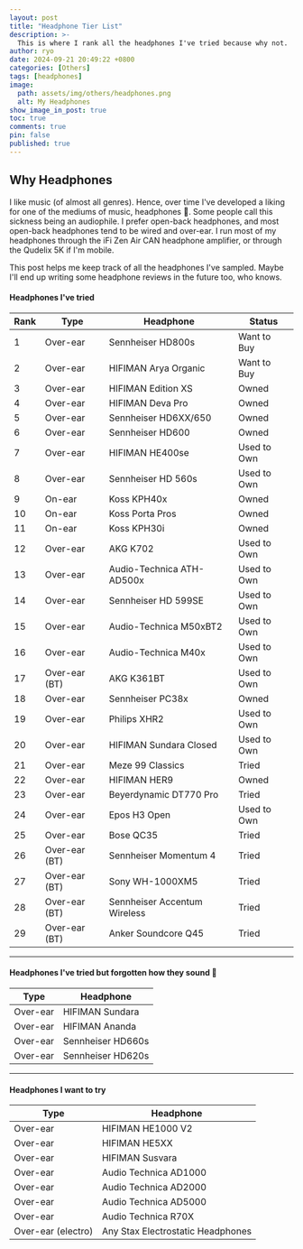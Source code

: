 ```yaml
---
layout: post
title: "Headphone Tier List"
description: >-
  This is where I rank all the headphones I've tried because why not.
author: ryo
date: 2024-09-21 20:49:22 +0800
categories: [Others]
tags: [headphones]
image:
  path: assets/img/others/headphones.png
  alt: My Headphones
show_image_in_post: true
toc: true
comments: true
pin: false
published: true
---
```


## Why Headphones

I like music (of almost all genres). Hence, over time I've developed a liking for one of the mediums of music, headphones :slightly_smiling_face:. Some people call this sickness being an audiophile. I prefer open-back headphones, and most open-back headphones tend to be wired and over-ear. I run most of my headphones through the iFi Zen Air CAN headphone amplifier, or through the Qudelix 5K if I'm mobile.

This post helps me keep track of all the headphones I've sampled. Maybe I'll end up writing some headphone reviews in the future too, who knows.

#### Headphones I've tried

| Rank | Type          | Headphone                    | Status      |
| ---- | ------------- | ---------------------------- | ----------- |
| 1    | Over-ear      | Sennheiser HD800s            | Want to Buy |
| 2    | Over-ear      | HIFIMAN Arya Organic         | Want to Buy |
| 3    | Over-ear      | HIFIMAN Edition XS           | Owned       |
| 4    | Over-ear      | HIFIMAN Deva Pro             | Owned       |
| 5    | Over-ear      | Sennheiser HD6XX/650         | Owned       |
| 6    | Over-ear      | Sennheiser HD600             | Owned       |
| 7    | Over-ear      | HIFIMAN HE400se              | Used to Own |
| 8    | Over-ear      | Sennheiser HD 560s           | Used to Own |
| 9    | On-ear        | Koss KPH40x                  | Owned       |
| 10   | On-ear        | Koss Porta Pros              | Owned       |
| 11   | On-ear        | Koss KPH30i                  | Owned       |
| 12   | Over-ear      | AKG K702                     | Used to Own |
| 13   | Over-ear      | Audio-Technica ATH-AD500x    | Used to Own |
| 14   | Over-ear      | Sennheiser HD 599SE          | Used to Own |
| 15   | Over-ear      | Audio-Technica M50xBT2       | Used to Own |
| 16   | Over-ear      | Audio-Technica M40x          | Used to Own |
| 17   | Over-ear (BT) | AKG K361BT                   | Used to Own |
| 18   | Over-ear      | Sennheiser PC38x             | Owned       |
| 19   | Over-ear      | Philips XHR2                 | Used to Own |
| 20   | Over-ear      | HIFIMAN Sundara Closed       | Used to Own |
| 21   | Over-ear      | Meze 99 Classics             | Tried       |
| 22   | Over-ear      | HIFIMAN HER9                 | Owned       |
| 23   | Over-ear      | Beyerdynamic DT770 Pro       | Tried       |
| 24   | Over-ear      | Epos H3 Open                 | Used to Own |
| 25   | Over-ear      | Bose QC35                    | Tried       |
| 26   | Over-ear (BT) | Sennheiser Momentum 4        | Tried       |
| 27   | Over-ear (BT) | Sony WH-1000XM5              | Tried       |
| 28   | Over-ear (BT) | Sennheiser Accentum Wireless | Tried       |
| 29   | Over-ear (BT) | Anker Soundcore Q45          | Tried       |

---

#### Headphones I've tried but forgotten how they sound 🤡

| Type     | Headphone         |
| -------- | ----------------- |
| Over-ear | HIFIMAN Sundara   |
| Over-ear | HIFIMAN Ananda    |
| Over-ear | Sennheiser HD660s |
| Over-ear | Sennheiser HD620s |

---

#### Headphones I want to try

| Type               | Headphone                         |
| ------------------ | --------------------------------- |
| Over-ear           | HIFIMAN HE1000 V2                 |
| Over-ear           | HIFIMAN HE5XX                     |
| Over-ear           | HIFIMAN Susvara                   |
| Over-ear           | Audio Technica AD1000             |
| Over-ear           | Audio Technica AD2000             |
| Over-ear           | Audio Technica AD5000             |
| Over-ear           | Audio Technica R70X               |
| Over-ear (electro) | Any Stax Electrostatic Headphones |
